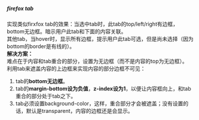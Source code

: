 ##### firefox tab  
实现类似firxfox tab的效果：当选中tab时，此tab的top/left/right有边框，bottom无边框。暗示用户此tab和下面的内容关联。  
其他tab，当hover时，显示所有边框，提示用户此tab可选，但是尚未选择（因为bottom的border是有线的）。  
**解决方案：**  
难点在于内容和tab重合的部分，设置为无边框（而不是内容的top为无边框）。  
利用tab来遮盖内容的上边框来实现内容的部分边框不可见：  
1. tab的**bottom无边框**。  
2. tab的**margin-bottom设为负值**，**z-index设为1**，以便让内容框向上，和tab重合的部分处于tab之下。
3. tab必须设置background-color，这样，重合部分才会被遮盖；没有设置的话，默认是transparent，内容的边框还是会显示。
